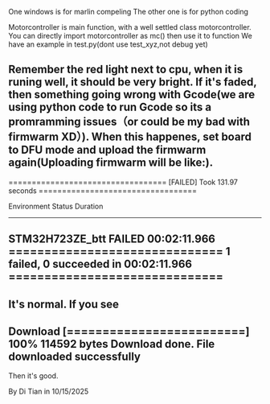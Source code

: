 One windows is for marlin compeling
The other one is for python coding

Motorcontroller is main function, with a well settled class motorcontroller.
You can directly import motorcontroller as mc() then use it to function
We have an example in test.py(dont use test_xyz,not debug yet)
 
Remember the red light next to cpu, when it is runing well, it should be very bright. If it's faded, then something going wrong with Gcode(we are using python code to run Gcode so its a promramming issues（or could be my bad with firmwarm XD）). When this happenes, set board to DFU mode and upload the firmwarm again(Uploading firmwarm will be like:).
--- 
================================== [FAILED] Took 131.97 seconds ==================================

Environment      Status    Duration
---------------  --------  ------------
STM32H723ZE_btt  FAILED    00:02:11.966
============================== 1 failed, 0 succeeded in 00:02:11.966 ==============================
---
It's normal. If you see
--- 
Download        [=========================] 100%       114592 bytes
Download done.
File downloaded successfully
--- 
Then it's good.

By Di Tian in 10/15/2025
